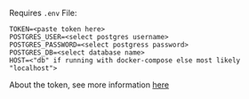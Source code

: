 Requires `.env` File:
```
TOKEN=<paste token here>
POSTGRES_USER=<select postgres username>
POSTGRES_PASSWORD=<select postgress password>
POSTGRES_DB=<select database name>
HOST=<"db" if running with docker-compose else most likely "localhost">
```

About the token, see more information [here](https://forums.kleientertainment.com/forums/topic/115578-retrieving-dst-server-data)